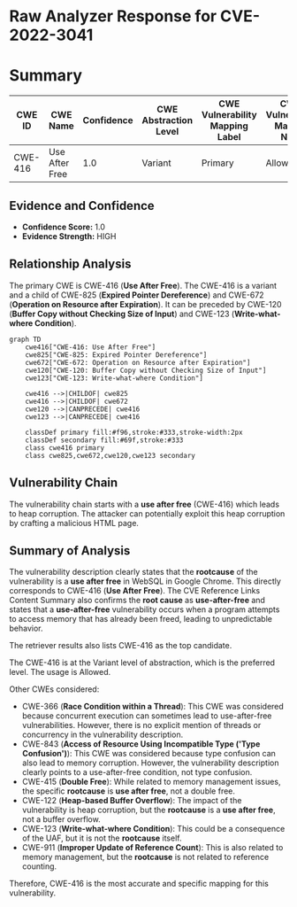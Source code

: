 # Raw Analyzer Response for CVE-2022-3041

# Summary
| CWE ID | CWE Name | Confidence | CWE Abstraction Level | CWE Vulnerability Mapping Label | CWE-Vulnerability Mapping Notes |
|---|---|---|---|---|---|
| CWE-416 | Use After Free | 1.0 | Variant | Primary | Allowed |

## Evidence and Confidence

*   **Confidence Score:** 1.0
*   **Evidence Strength:** HIGH

## Relationship Analysis
The primary CWE is CWE-416 (**Use After Free**). The CWE-416 is a variant and a child of CWE-825 (**Expired Pointer Dereference**) and CWE-672 (**Operation on Resource after Expiration**). It can be preceded by CWE-120 (**Buffer Copy without Checking Size of Input**) and CWE-123 (**Write-what-where Condition**).

```mermaid
graph TD
    cwe416["CWE-416: Use After Free"]
    cwe825["CWE-825: Expired Pointer Dereference"]
    cwe672["CWE-672: Operation on Resource after Expiration"]
    cwe120["CWE-120: Buffer Copy without Checking Size of Input"]
    cwe123["CWE-123: Write-what-where Condition"]
    
    cwe416 -->|CHILDOF| cwe825
    cwe416 -->|CHILDOF| cwe672
    cwe120 -->|CANPRECEDE| cwe416
    cwe123 -->|CANPRECEDE| cwe416
    
    classDef primary fill:#f96,stroke:#333,stroke-width:2px
    classDef secondary fill:#69f,stroke:#333
    class cwe416 primary
    class cwe825,cwe672,cwe120,cwe123 secondary
```

## Vulnerability Chain
The vulnerability chain starts with a **use after free** (CWE-416) which leads to heap corruption. The attacker can potentially exploit this heap corruption by crafting a malicious HTML page.

## Summary of Analysis
The vulnerability description clearly states that the **rootcause** of the vulnerability is a **use after free** in WebSQL in Google Chrome. This directly corresponds to CWE-416 (**Use After Free**). The CVE Reference Links Content Summary also confirms the **root cause** as **use-after-free** and states that a **use-after-free** vulnerability occurs when a program attempts to access memory that has already been freed, leading to unpredictable behavior.

The retriever results also lists CWE-416 as the top candidate.

The CWE-416 is at the Variant level of abstraction, which is the preferred level. The usage is Allowed.

Other CWEs considered:
*   CWE-366 (**Race Condition within a Thread**): This CWE was considered because concurrent execution can sometimes lead to use-after-free vulnerabilities. However, there is no explicit mention of threads or concurrency in the vulnerability description.
*   CWE-843 (**Access of Resource Using Incompatible Type ('Type Confusion')**): This CWE was considered because type confusion can also lead to memory corruption. However, the vulnerability description clearly points to a use-after-free condition, not type confusion.
*   CWE-415 (**Double Free**): While related to memory management issues, the specific **rootcause** is **use after free**, not a double free.
*   CWE-122 (**Heap-based Buffer Overflow**): The impact of the vulnerability is heap corruption, but the **rootcause** is a **use after free**, not a buffer overflow.
*   CWE-123 (**Write-what-where Condition**): This could be a consequence of the UAF, but it is not the **rootcause** itself.
*   CWE-911 (**Improper Update of Reference Count**): This is also related to memory management, but the **rootcause** is not related to reference counting.

Therefore, CWE-416 is the most accurate and specific mapping for this vulnerability.